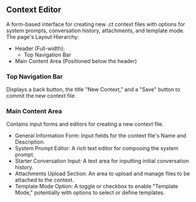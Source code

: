 ## Context Editor
A form-based interface for creating new .ct context files with options for system prompts, conversation history, attachments, and template mode.
The page's Layout Hierarchy:
- Header (Full-width):
  - Top Navigation Bar
- Main Content Area (Positioned below the header)

### Top Navigation Bar
Displays a back button, the title "New Context," and a "Save" button to commit the new context file.

### Main Content Area
Contains input forms and editors for creating a new context file.
- General Information Form: Input fields for the context file's Name and Description.
- System Prompt Editor: A rich text editor for composing the system prompt.
- Starter Conversation Input: A text area for inputting initial conversation history.
- Attachments Upload Section: An area to upload and manage files to be attached to the context.
- Template Mode Option: A toggle or checkbox to enable "Template Mode," potentially with options to select or define templates.